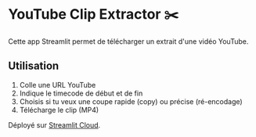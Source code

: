 # YouTube Clip Extractor ✂️

Cette app Streamlit permet de télécharger un extrait d'une vidéo YouTube.

## Utilisation
1. Colle une URL YouTube
2. Indique le timecode de début et de fin
3. Choisis si tu veux une coupe rapide (copy) ou précise (ré-encodage)
4. Télécharge le clip (MP4)

Déployé sur [Streamlit Cloud](https://streamlit.io/cloud).

